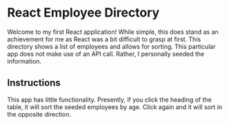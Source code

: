 # React Employee Directory

Welcome to my first React application! While simple, this does stand as an achievement for me as React was a bit difficult to grasp at first. This directory shows a list of employees and allows for sorting. This particular app does not make use of an API call. Rather, I personally seeded the information.

## Instructions
This app has little functionality. Presently, if you click the heading of the table, it will sort the seeded employees by age. Click again and it will sort in the opposite direction.